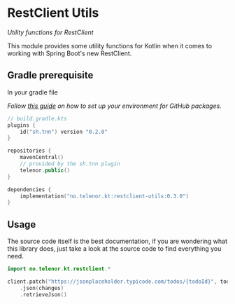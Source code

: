 # RestClient Utils

_Utility functions for RestClient_

This module provides some utility functions for Kotlin when
it comes to working with Spring Boot's new RestClient.

## Gradle prerequisite

In your gradle file

_Follow [this guide](https://github.com/telenornorway/sh.tnn) on how to set up your environment for GitHub packages._

<!-- @formatter:off -->
```kt
// build.gradle.kts
plugins {
    id("sh.tnn") version "0.2.0"
}

repositories {
    mavenCentral()
    // provided by the sh.tnn plugin
    telenor.public()
}

dependencies {
    implementation("no.telenor.kt:restclient-utils:0.3.0")
}
```
<!-- @formatter:on -->

## Usage

The source code itself is the best documentation, if you are wondering what this library does,
just take a look at the source code to find everything you need.

<!-- @formatter:off -->
```kt
import no.telenor.kt.restclient.*

client.patch("https://jsonplaceholder.typicode.com/todos/{todoId}", todoId)
    .json(changes)
    .retrieveJson()
```
<!-- @formatter:on -->
